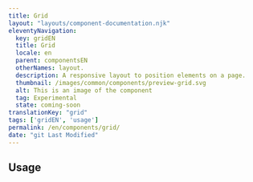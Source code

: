 ```yaml
---
title: Grid
layout: "layouts/component-documentation.njk"
eleventyNavigation:
  key: gridEN
  title: Grid
  locale: en
  parent: componentsEN
  otherNames: layout.
  description: A responsive layout to position elements on a page.
  thumbnail: /images/common/components/preview-grid.svg
  alt: This is an image of the component
  tag: Experimental
  state: coming-soon
translationKey: "grid"
tags: ['gridEN', 'usage']
permalink: /en/components/grid/
date: "git Last Modified"
---
```


## Usage